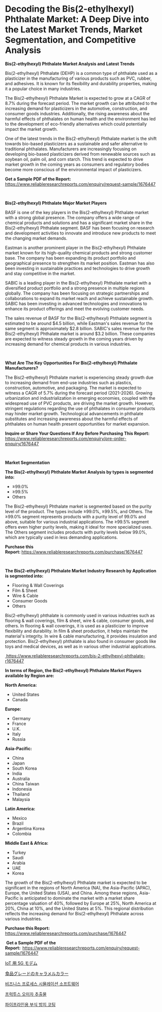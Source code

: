 <p><h1>Decoding the Bis(2-ethylhexyl) Phthalate Market: A Deep Dive into the Latest Market Trends, Market Segmentation, and Competitive Analysis</h1></p><p><strong>Bis(2-ethylhexyl) Phthalate Market Analysis and Latest Trends</strong></p>
<p><p>Bis(2-ethylhexyl) Phthalate (DEHP) is a common type of phthalate used as a plasticizer in the manufacturing of various products such as PVC, rubber, and adhesives. It is known for its flexibility and durability properties, making it a popular choice in many industries.</p><p>The Bis(2-ethylhexyl) Phthalate Market is expected to grow at a CAGR of 8.7% during the forecast period. The market growth can be attributed to the increasing demand for plasticizers in the automotive, construction, and consumer goods industries. Additionally, the rising awareness about the harmful effects of phthalates on human health and the environment has led to the development of eco-friendly alternatives which could potentially impact the market growth.</p><p>One of the latest trends in the Bis(2-ethylhexyl) Phthalate market is the shift towards bio-based plasticizers as a sustainable and safer alternative to traditional phthalates. Manufacturers are increasingly focusing on developing bio-based plasticizers derived from renewable sources such as soybean oil, palm oil, and corn starch. This trend is expected to drive market growth in the coming years as consumers and regulatory bodies become more conscious of the environmental impact of plasticizers.</p></p>
<p><strong>Get a Sample PDF of the Report:&nbsp;</strong> <a href="https://www.reliableresearchreports.com/enquiry/request-sample/1676447">https://www.reliableresearchreports.com/enquiry/request-sample/1676447</a></p>
<p>&nbsp;</p>
<p><strong>Bis(2-ethylhexyl) Phthalate Major Market Players</strong></p>
<p><p>BASF is one of the key players in the Bis(2-ethylhexyl) Phthalate market with a strong global presence. The company offers a wide range of chemical products and solutions and has a significant market share in the Bis(2-ethylhexyl) Phthalate segment. BASF has been focusing on research and development activities to innovate and introduce new products to meet the changing market demands.</p><p>Eastman is another prominent player in the Bis(2-ethylhexyl) Phthalate market known for its high-quality chemical products and strong customer base. The company has been expanding its product portfolio and geographical presence to strengthen its market position. Eastman has also been investing in sustainable practices and technologies to drive growth and stay competitive in the market.</p><p>SABIC is a leading player in the Bis(2-ethylhexyl) Phthalate market with a diversified product portfolio and a strong presence in multiple regions globally. The company has been focusing on strategic partnerships and collaborations to expand its market reach and achieve sustainable growth. SABIC has been investing in advanced technologies and innovations to enhance its product offerings and meet the evolving customer needs.</p><p>The sales revenue of BASF for the Bis(2-ethylhexyl) Phthalate segment is estimated to be around $4.5 billion, while Eastman's sales revenue for the same segment is approximately $2.8 billion. SABIC's sales revenue for the Bis(2-ethylhexyl) Phthalate market is around $3.2 billion. These companies are expected to witness steady growth in the coming years driven by increasing demand for chemical products in various industries.</p></p>
<p>&nbsp;</p>
<p><strong>What Are The Key Opportunities For Bis(2-ethylhexyl) Phthalate Manufacturers?</strong></p>
<p><p>The Bis(2-ethylhexyl) Phthalate market is experiencing steady growth due to increasing demand from end-use industries such as plastics, construction, automotive, and packaging. The market is expected to witness a CAGR of 5.7% during the forecast period (2021-2026). Growing urbanization and industrialization in emerging economies, coupled with the widespread use of PVC products, are driving the market growth. However, stringent regulations regarding the use of phthalates in consumer products may hinder market growth. Technological advancements in phthalate substitutes and increasing awareness about the harmful effects of phthalates on human health present opportunities for market expansion.</p></p>
<p><strong>Inquire or Share Your Questions If Any Before Purchasing This Report:</strong> <a href="https://www.reliableresearchreports.com/enquiry/pre-order-enquiry/1676447">https://www.reliableresearchreports.com/enquiry/pre-order-enquiry/1676447</a></p>
<p>&nbsp;</p>
<p><strong>Market Segmentation</strong></p>
<p><strong>The Bis(2-ethylhexyl) Phthalate Market Analysis by types is segmented into:</strong></p>
<p><ul><li>≥99.0%</li><li>≥99.5%</li><li>Others</li></ul></p>
<p><p>The Bis(2-ethylhexyl) Phthalate market is segmented based on the purity level of the product. The types include ≥99.0%, ≥99.5%, and Others. The ≥99.0% segment represents products with a purity level of 99.0% and above, suitable for various industrial applications. The ≥99.5% segment offers even higher purity levels, making it ideal for more specialized uses. The Others segment includes products with purity levels below 99.0%, which are typically used in less demanding applications.</p></p>
<p><strong>Purchase this Report:&nbsp;</strong><a href="https://www.reliableresearchreports.com/purchase/1676447">https://www.reliableresearchreports.com/purchase/1676447</a></p>
<p>&nbsp;</p>
<p><strong>The Bis(2-ethylhexyl) Phthalate Market Industry Research by Application is segmented into:</strong></p>
<p><ul><li>Flooring & Wall Coverings</li><li>Film & Sheet</li><li>Wire & Cable</li><li>Consumer Goods</li><li>Others</li></ul></p>
<p><p>Bis(2-ethylhexyl) phthalate is commonly used in various industries such as flooring & wall coverings, film & sheet, wire & cable, consumer goods, and others. In flooring & wall coverings, it is used as a plasticizer to improve flexibility and durability. In film & sheet production, it helps maintain the material's integrity. In wire & cable manufacturing, it provides insulation and protection. Bis(2-ethylhexyl) phthalate is also found in consumer goods like toys and medical devices, as well as in various other industrial applications.</p></p>
<p><a href="https://www.reliableresearchreports.com/bis-2-ethylhexyl-phthalate-r1676447">&nbsp;https://www.reliableresearchreports.com/bis-2-ethylhexyl-phthalate-r1676447</a></p>
<p><strong>In terms of Region, the Bis(2-ethylhexyl) Phthalate Market Players available by Region are:</strong></p>
<p>
    <p> <strong> North America: </strong>
        <ul>
            <li>United States</li>
            <li>Canada</li>
        </ul>
        </p> 
    <p> <strong> Europe: </strong>
        <ul>
            <li>Germany</li>
            <li>France</li>
            <li>U.K.</li>
            <li>Italy</li>
            <li>Russia</li>
        </ul>
        </p> 
    <p> <strong> Asia-Pacific: </strong>
        <ul>
            <li>China</li>
            <li>Japan</li>
            <li>South Korea</li>
            <li>India</li>
            <li>Australia</li>
            <li>China Taiwan</li>
            <li>Indonesia</li>
            <li>Thailand</li>
            <li>Malaysia</li>
        </ul>
        </p> 
    <p> <strong> Latin America: </strong>
        <ul>
            <li>Mexico</li>
            <li>Brazil</li>
            <li>Argentina Korea</li>
            <li>Colombia</li>
        </ul>
        </p> 
    <p> <strong> Middle East & Africa: </strong>
        <ul>
            <li>Turkey</li>
            <li>Saudi</li>
            <li>Arabia</li>
            <li>UAE</li>
            <li>Korea</li>
        </ul>
    </p>
    </p>
<p><p>The growth of the Bis(2-ethylhexyl) Phthalate market is expected to be significant in the regions of North America (NA), the Asia-Pacific (APAC), Europe, the United States (USA), and China. Among these regions, Asia-Pacific is anticipated to dominate the market with a market share percentage valuation of 40%, followed by Europe at 25%, North America at 20%, China at 10%, and the United States at 5%. This regional distribution reflects the increasing demand for Bis(2-ethylhexyl) Phthalate across various industries.</p></p>
<p><strong>Purchase this Report: </strong><a href="https://www.reliableresearchreports.com/purchase/1676447">https://www.reliableresearchreports.com/purchase/1676447</a></p>
<p>&nbsp;<strong>Get a Sample PDF of the Report:&nbsp;&nbsp;</strong><a href="https://www.reliableresearchreports.com/enquiry/request-sample/1676447">https://www.reliableresearchreports.com/enquiry/request-sample/1676447</a></p>
<p><strong></strong></p>
<p><p><a href="https://github.com/marbadji/Market-Research-Report-List-1/blob/main/870573299001.md">IoT 用 5G モデム</a></p><p><a href="https://github.com/ddwcuskozol07187/Market-Research-Report-List-2/blob/main/234790299000.md">食品グレードのキャラメルカラー</a></p><p><a href="https://medium.com/@elisamohr1973/%EB%B9%84%EC%A6%88%EB%8B%88%EC%8A%A4-%ED%94%84%EB%A1%9C%EC%84%B8%EC%8A%A4-%EC%8B%9C%EB%AE%AC%EB%A0%88%EC%9D%B4%EC%85%98-%EC%86%8C%ED%94%84%ED%8A%B8%EC%9B%A8%EC%96%B4-%EC%8B%9C%EC%9E%A5-%EC%8B%9C%EC%9E%A5-%EC%A0%90%EC%9C%A0%EC%9C%A8-%EC%8B%9C%EC%9E%A5-%EB%8F%99%ED%96%A5-%EB%B0%8F-%EB%AF%B8%EB%9E%98-%EC%84%B1%EC%9E%A5-%ED%83%90%EC%83%89-2badf81b7ef3">비즈니스 프로세스 시뮬레이션 소프트웨어</a></p><p><a href="https://github.com/Nicolasrown5/Market-Research-Report-List-1/blob/main/200891590401.md">프럭투스 오미자 추출물</a></p><p><a href="https://medium.com/@bricebeahan2023/%ED%8C%8C%EC%9D%B4%ED%94%84-%EB%9D%BC%EC%9D%B8%EC%9A%A9-%EB%B6%80%EC%8B%9D-%EB%B0%A9%EC%A7%80-%EC%BD%94%ED%8C%85-%EC%8B%9C%EC%9E%A5-%EC%8B%9C%EC%9E%A5-%EC%A0%90%EC%9C%A0%EC%9C%A8-%EC%8B%9C%EC%9E%A5-%ED%8A%B8%EB%A0%8C%EB%93%9C-%EB%B0%8F-%EB%AF%B8%EB%9E%98-%EC%84%B1%EC%9E%A5-%ED%83%90%EC%83%89-4bac6774332c">파이프라인용 부식 방지 코팅</a></p></p>